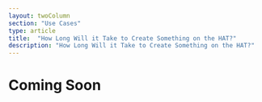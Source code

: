 ```yaml
---
layout: twoColumn
section: "Use Cases"
type: article
title:  "How Long Will it Take to Create Something on the HAT?"
description: "How Long Will it Take to Create Something on the HAT?"
---
```


# Coming Soon
